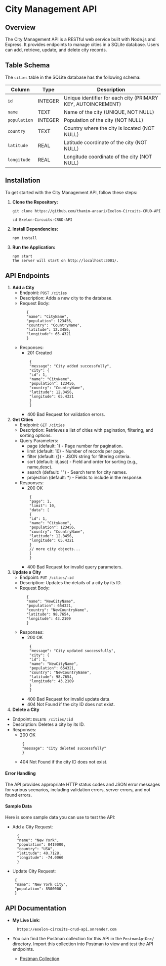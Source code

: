 # City Management API

## Overview

The City Management API is a RESTful web service built with Node.js and Express. It provides endpoints to manage cities in a SQLite database. Users can add, retrieve, update, and delete city records.

## Table Schema

The `cities` table in the SQLite database has the following schema:

| Column       | Type    | Description                                                  |
| ------------ | ------- | ------------------------------------------------------------ |
| `id`         | INTEGER | Unique identifier for each city (PRIMARY KEY, AUTOINCREMENT) |
| `name`       | TEXT    | Name of the city (UNIQUE, NOT NULL)                          |
| `population` | INTEGER | Population of the city (NOT NULL)                            |
| `country`    | TEXT    | Country where the city is located (NOT NULL)                 |
| `latitude`   | REAL    | Latitude coordinate of the city (NOT NULL)                   |
| `longitude`  | REAL    | Longitude coordinate of the city (NOT NULL)                  |

## Installation

To get started with the City Management API, follow these steps:

1. **Clone the Repository:**

   ```
   git clone https://github.com/thamim-ansari/Exelon-Circuits-CRUD-API

   cd Exelon-Circuits-CRUD-API
   ```

2. **Install Dependencies:**
   ```
   npm install
   ```
3. **Run the Application:**

   ```
   npm start
   The server will start on http://localhost:3001/.
   ```

## API Endpoints

1. **Add a City**
   - Endpoint: `POST /cities`
   - Description: Adds a new city to the database.
   - Request Body:
     ```
        {
        "name": "CityName",
        "population": 123456,
        "country": "CountryName",
        "latitude": 12.3456,
        "longitude": 65.4321
        }
     ```
   - Responses:
     - 201 Created
       ```
        {
        "message": "City added successfully",
        "city": {
        "id": 1,
        "name": "CityName",
        "population": 123456,
        "country": "CountryName",
        "latitude": 12.3456,
        "longitude": 65.4321
        }
        }
       ```
     - 400 Bad Request for validation errors.
2. **Get Cities**
   - Endpoint: `GET /cities`
   - Description: Retrieves a list of cities with pagination, filtering, and sorting options.
   - Query Parameters:
     - page (default: 1) - Page number for pagination.
     - limit (default: 10) - Number of records per page.
     - filter (default: {}) - JSON string for filtering criteria.
     - sort (default: id,asc) - Field and order for sorting (e.g., name,desc).
     - search (default: "") - Search term for city names.
     - projection (default: \*) - Fields to include in the response.
   - Responses:
     - 200 OK
       ```
        {
        "page": 1,
        "limit": 10,
        "data": [
        {
        "id": 1,
        "name": "CityName",
        "population": 123456,
        "country": "CountryName",
        "latitude": 12.3456,
        "longitude": 65.4321
        }
        // more city objects...
        ]
        }
       ```
     - 400 Bad Request for invalid query parameters.
3. **Update a City**
   - Endpoint: `PUT /cities/:id`
   - Description: Updates the details of a city by its ID.
   - Request Body:
     ```
        {
        "name": "NewCityName",
        "population": 654321,
        "country": "NewCountryName",
        "latitude": 98.7654,
        "longitude": 43.2109
        }
     ```
   - Responses:
     - 200 OK
       ```
        {
        "message": "City updated successfully",
        "city": {
        "id": 1,
        "name": "NewCityName",
        "population": 654321,
        "country": "NewCountryName",
        "latitude": 98.7654,
        "longitude": 43.2109
        }
        }
       ```
     - 400 Bad Request for invalid update data.
     - 404 Not Found if the city ID does not exist.
4. **Delete a City**

- Endpoint: `DELETE /cities/:id`
- Description: Deletes a city by its ID.
- Responses:
  - 200 OK
    ```
     {
     "message": "City deleted successfully"
     }
    ```
  - 404 Not Found if the city ID does not exist.

#### Error Handling

The API provides appropriate HTTP status codes and JSON error messages for various scenarios, including validation errors, server errors, and not found errors.

#### Sample Data

Here is some sample data you can use to test the API:

- Add a City Request:

  ```
    {
    "name": "New York",
    "population": 8419000,
    "country": "USA",
    "latitude": 40.7128,
    "longitude": -74.0060
    }
  ```

- Update City Request:

  ```
   {
   "name": "New York City",
   "population": 8500000
   }
  ```

## API Documentation

- **My Live Link**:

  ```
    https://exelon-circuits-crud-api.onrender.com
  ```

- You can find the Postman collection for this API in the `PostmanApiDoc/` directory. Import this collection into Postman to view and test the API endpoints.

  - [Postman Collection](./PostmanApiDocs/Exelon%20Circuits%20CRUD%20API.postman_collection.json)
